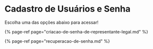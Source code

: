# Cadastro de Usuários e Senha

Escolha uma das opções abaixo para acessar!

{% page-ref page="criacao-de-senha-de-representante-legal.md" %}

{% page-ref page="recuperacao-de-senha.md" %}



